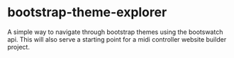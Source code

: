 # bootstrap-theme-explorer

A simple way to navigate through bootstrap themes using the bootswatch api. This will also serve a starting point for a midi controller website builder project.